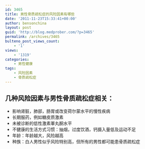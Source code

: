 ```yaml
---
id: 3465
title: 男性骨质疏松症的风险因素有哪些
date: '2011-11-23T15:33:41+00:00'
author: bensonchina
layout: post
guid: 'http://blog.medprober.com/?p=3465'
permalink: /archives/3465
bulteno_post_views_count:
    - '1'
views:
    - '1319'
categories:
    - 男性健康
tags:
    - 风险因素
    - 骨质疏松症
---
```


## 几种风险因素与男性骨质疏松症相关：

- 影响肾脏，肺部，肠胃或改变荷尔蒙水平的慢性疾病
- 长期服药，例如糖皮质激素
- 未被诊断的低性激素睪丸酮水平
- 不健康的生活方式习惯：抽烟，过度饮酒，钙摄入量低及运动不足
- 年龄：年龄越大，风险越高
- 种族：白人男性似乎风险特别高，但所有的男性都可能患骨质疏松症